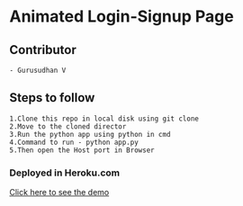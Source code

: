 # Animated Login-Signup Page

## Contributor

    - Gurusudhan V

## Steps to follow

    1.Clone this repo in local disk using git clone
    2.Move to the cloned director
    3.Run the python app using python in cmd
    4.Command to run - python app.py
    5.Then open the Host port in Browser

### Deployed in Heroku.com

[Click here to see the demo](https://gs-blogs.herokuapp.com/)
